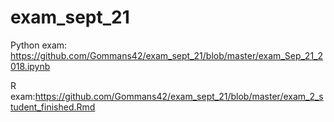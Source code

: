 # exam_sept_21

Python exam: https://github.com/Gommans42/exam_sept_21/blob/master/exam_Sep_21_2018.ipynb

R exam:https://github.com/Gommans42/exam_sept_21/blob/master/exam_2_student_finished.Rmd

